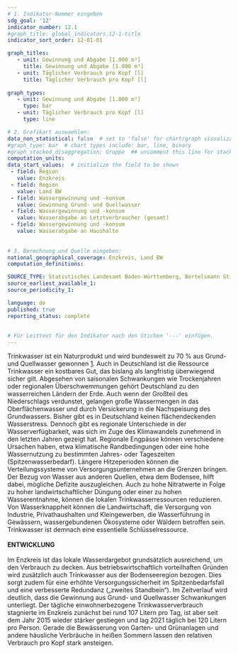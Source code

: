 ```yaml
---
# 1. Indikator-Nummer eingeben 
sdg_goal: '12'
indicator_number: 12.1
#graph_title: global_indicators.12-1-title
indicator_sort_order: 12-01-01

graph_titles:
   - unit: Gewinnung und Abgabe [1.000 m³]
     title: Gewinnung und Abgabe [1.000 m³]
   - unit: Täglicher Verbrauch pro Kopf [l]
     title: Täglicher Verbrauch pro Kopf [l]
  
graph_types:
   - unit: Gewinnung und Abgabe [1.000 m³]
     type: bar
   - unit: Täglicher Verbrauch pro Kopf [l]
     type: line

# 2. Grafikart auswaehlen: 
data_non_statistical: false  # set to 'false' for chart/graph visualization 
#graph_type: bar  # chart types include: bar, line, binary 
#graph_stacked_disaggregation: Gruppe  ## uncomment this line for stacked bars. eplace 'Geschlecht' with the field of aggregation. 
computation_units: 
data_start_values:  # initialize the field to be shown  
 - field: Region 
   value: Enzkreis
 - field: Region 
   value: Land BW
 - field: Wassergewinnung und -konsum 
   value: Gewinnung Grund- und Quellwasser
 - field: Wassergewinnung und -konsum 
   value: Wasserabgabe an Letztverbraucher (gesamt)   
 - field: Wassergewinnung und -konsum 
   value: Wasserabgabe an Haushalte
   
   
# 3. Berechnung und Quelle eingeben: 
national_geographical_coverage: Enzkreis, Land BW
computation_definitions: 

SOURCE_TYPE: Statistisches Landesamt Baden-Württemberg, Bertelsmann Stiftung / Wegweiser Kommune
source_earliest_available_1: 
source_periodicity_1: 

language: de   
published: true 
reporting_status: complete
 
 
# Für Leittext für den Indikator nach den Stichen '---' einfügen. 
---
```

Trinkwasser ist ein Naturprodukt und wird bundesweit zu 70 % aus Grund- und Quellwasser gewonnen [1]. Auch in Deutschland ist die Ressource Trinkwasser ein kostbares Gut, das bislang als langfristig überwiegend sicher gilt. Abgesehen von saisonalen Schwankungen wie Trockenjahren oder regionalen Überschwemmungen gehört Deutschland zu den wasserreichen Ländern der Erde. Auch wenn der Großteil des Niederschlags verdunstet, gelangen große Wassermengen in das Oberflächenwasser und durch Versickerung in die Nachspeisung des Grundwassers. Bisher gibt es in Deutschland keinen flächendeckenden Wasserstress. Dennoch gibt es regionale Unterschiede in der Wasserverfügbarkeit, was sich im Zuge des Klimawandels zunehmend in den letzten Jahren gezeigt hat. Regionale Engpässe können verschiedene Ursachen haben, etwa klimatische Randbedingungen oder eine hohe Wassernutzung zu bestimmten Jahres- oder Tageszeiten (Spitzenwasserbedarf). Längere Hitzeperioden können die Verteilungssysteme von Versorgungsunternehmen an die Grenzen bringen. Der Bezug von Wasser aus anderen Quellen, etwa dem Bodensee, hilft dabei, mögliche Defizite auszugleichen. Auch zu hohe Nitratwerte in Folge zu hoher landwirtschaftlicher Düngung oder einer zu hohen Wasserentnahme, können die lokalen Trinkwasserressourcen reduzieren. Von Wasserknappheit können die Landwirtschaft, die Versorgung von Industrie, Privathaushalten und Kleingewerben, die Wasserführung in Gewässern, wassergebundenen Ökosysteme oder Wäldern betroffen sein. Trinkwasser ist demnach eine essentielle Schlüsselressource. <br>
<br>
**ENTWICKLUNG** <br>
<br>
Im Enzkreis ist das lokale Wasserdargebot grundsätzlich ausreichend, um den Verbrauch zu decken. Aus betriebswirtschaftlich vorteilhaften Gründen wird zusätzlich auch Trinkwasser aus der Bodenseeregion bezogen. Dies sorgt zudem für eine erhöhte Versorgungssicherheit im Spitzenbedarfsfall und eine verbesserte Redundanz („zweites Standbein“). Im Zeitverlauf wird deutlich, dass die Gewinnung aus Grund- und Quellwasser Schwankungen unterliegt. Der tägliche einwohnerbezogene Trinkwasserverbrauch stagnierte im Enzkreis zunächst bei rund 107 Litern pro Tag, ist aber seit dem Jahr 2015 wieder stärker gestiegen und lag 2021 täglich bei 120 Litern pro Person. Gerade die Bewässerung von Garten- und Grünanlagen und andere häusliche Verbräuche in heißen Sommern lassen den relativen Verbrauch pro Kopf stark ansteigen.

[1]: Umweltbundesamt (2019)
